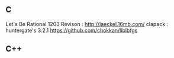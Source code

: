 
## C
Let's Be Rational 1203 Revison : http://jaeckel.16mb.com/
clapack : huntergate's 3.2.1
https://github.com/chokkan/liblbfgs

## C++


